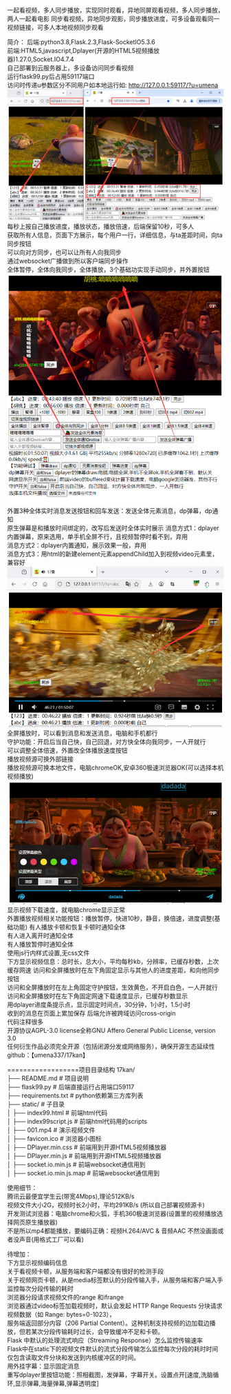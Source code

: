 一起看视频，多人同步播放，实现同时观看，异地同屏观看视频，多人同步播放，两人一起看电影
同步看视频，异地同步观影，同步播放进度，可多设备观看同一视频链接，可多人本地视频同步观看

简介：
后端:python3.8,Flask.2.3,Flask-SocketIO5.3.6  
前端:HTML5,javascript,Dplayer(开源的HTML5视频播放器)1.27.0,Socket.IO4.7.4  
自己部署到云服务器上，多设备访问同步看视频  
运行flask99.py后占用59117端口  
访问时传递u参数区分不同用户如本地运行如: http://127.0.0.1:59117/?u=umena  
![全部人信息](./README_pic/01info.png)
每秒上报自己播放进度，播放状态，播放倍速，后端保留10秒，可多人  
获取所有人信息，页面下方展示，每个用户一行，详细信息，与ta差距时间，向ta同步按钮  
可以向对方同步，也可以让所有人向我同步  
通过websocket广播做到所以客户端同步操作  
全体暂停，全体向我同步，全体播放，3个基础功实现手动同步，并外置按钮  
![文字交流](./README_pic/02all.png)
外置3种全体实时消息发送按钮和回车发送：发送全体元素消息，dp弹幕，dp通知  
原生弹幕是和播放时间绑定的，改写后发送时全体实时展示
消息方式1：dplayer内置弹幕，原来选用，单手机全屏不行，且视频暂停时看不到，弃用  
消息方式2：dplayer内置通知，展示效果一般，弃用  
消息方式3：用html的新建element元素appendChild加入到视频video元素里，兼容好
![守护](./README_pic/03guard.png)
全屏播放时，可以看到消息和发送消息，电脑和手机都行  
守护功能：开启后当自己快，自己回退，对方快全体向我同步，一人开就行  
可以调整全体倍速，外置改全体播放速度按钮  
播放视频源可换外部链接  
播放视频源可换本地文件，电脑chromeOK,安卓360极速浏览器OK(可以选择本机视频播放)  
![全屏可用](./README_pic/04full.png)
显示视频下载速度，就电脑chrome显示正常  
外置播放视频相关功能按钮：播放暂停，快进10秒，静音，换倍速，进度调整(基础功能)
有人播放卡顿和恢复卡顿时通知全体  
有人进入离开时通知全体  
有人播放暂停时通知全体  
使用js行内样式设置,无css文件  
下方显示视频信息：总时长，总大小，平均每秒kb，分辨率，已缓存秒数，上次缓存网速
访问和全屏播放时在左下角固定显示与其他人的进度差距，和向他同步按钮  
访问和全屏播放时在左上角固定守护按钮，生效黄色，不开启白色，一人开就行  
访问和全屏播放时在左下角固定网速下载速度显示，已缓存秒数显示  
用dplayer进度条提示点，显示固定时间点，30分钟，1小时，1.5小时  
收到的消息在页面上累加保存
后端允许被跨域访问cross-origin  
代码注释很多  
开源协议AGPL-3.0 license全称GNU Affero General Public License, version 3.0  
任何衍生作品必须完全开源（包括闭源分发或网络服务），确保开源生态延续性  
github：【umena337/17kan】  

==================项目目录结构
17kan/  
├── README.md                     # 项目说明  
├── flask99.py                    # 后端直接运行占用端口59117  
├── requirements.txt              # python依赖第三方库列表  
├── static/                       # 子目录  
│     ├── index99.html            # 前端html代码  
│     ├── index99script.js        # 前端html代码用的scripts  
│     ├── 001.mp4                 # 演示视频文件  
│     ├── favicon.ico             # 浏览器小图标  
│     ├── DPlayer.min.css         # 前端用到开源HTML5视频播放器  
│     ├── DPlayer.min.js          # 前端用到开源HTML5视频播放器  
│     ├── socket.io.min.js        # 前端websocket通信用到  
│     ├── socket.io.min.js.map    # 前端websocket通信用到  






使用细节：  
腾讯云最便宜学生云(带宽4Mbps),理论512KB/s  
视频文件大小2G，视频时长2小时，平均291KB/s (所以自己部署视频源卡)  
开发测试浏览器：电脑chrome和火狐，手机360极速浏览器(设置里的视频播放选择网页原生播放器)  
不是所以mp4都能播放，要编码正确：视频H.264/AVC & 音频AAC  不然没画面或者没声音(用格式工厂可以看)  


待增加：  
下方显示视频编码信息  
关于看视频卡顿，从服务端和客户端都没有很好的检测手段  
关于视频网页卡顿，从是media标签默认的分段传输入手，从服务端和客户端入手监控每次分段传输的耗时  
浏览器分段请求视频文件的range 和ifrange  
浏览器通过video标签加载视频时，默认会发起 HTTP Range Requests 分块请求视频数据（如 Range: bytes=0-1023），  
服务端返回部分内容（206 Partial Content）。这种机制支持视频的边加载边播放，但若某次分段传输耗时过长，会导致缓冲不足和卡顿。  
Flask 中默认的处理流式响应（Streaming Response）怎么监控传输速率  
Flask中在static下的视频文件默认的流式分段传输怎么监控每次分段的耗时时间  仅包含读取文件分块和发送到内核缓冲区的时间。  
用外挂字幕：显示固定消息  
重写dplayer里按钮功能：照相截图，发弹幕，字幕开关。设置点开[速度,洗脑循环,显示弹幕,海量弹幕,弹幕透明度]  
